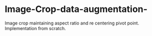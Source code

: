 # Image-Crop-data-augmentation-
Image crop maintaining aspect ratio and re centering pivot point. Implementation from scratch. 
